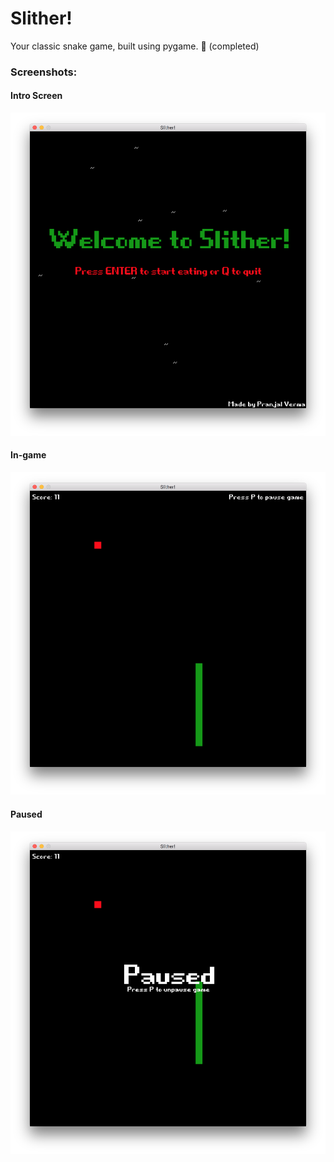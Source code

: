 # Slither!

Your classic snake game, built using pygame. 🐍 (completed)

### Screenshots:

#### Intro Screen

![Intro Screen](https://github.com/pranjalverma/games/blob/master/Classic%20Snake/Screenshots/Intro%20Screen.png)

#### In-game

![In-game](https://github.com/pranjalverma/games/blob/master/Classic%20Snake/Screenshots/In-game.png)

#### Paused

![Paused](https://github.com/pranjalverma/games/blob/master/Classic%20Snake/Screenshots/Paused.png)
